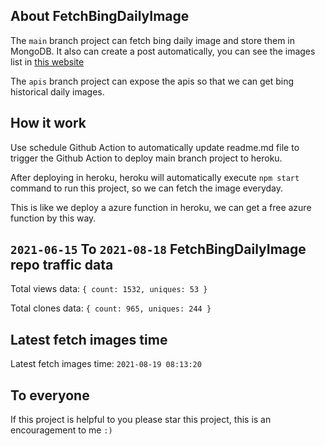 ## About FetchBingDailyImage

The `main` branch project can fetch bing daily image and store them in MongoDB.
It also can create a post automatically, you can see the images list in [this website](https://oursalbum.netlify.app)

The `apis` branch project can expose the apis so that we can get bing historical daily images.

## How it work

Use schedule Github Action to automatically update readme.md file to trigger the Github Action to deploy main branch project to heroku.

After deploying in heroku, heroku will automatically execute `npm start` command to run this project, so we can fetch the image everyday.

This is like we deploy a azure function in heroku, we can get a free azure function by this way.

## `2021-06-15` To `2021-08-18` FetchBingDailyImage repo traffic data

Total views data: `{ count: 1532, uniques: 53 }`

Total clones data: `{ count: 965, uniques: 244 }`

## Latest fetch images time

Latest fetch images time: `2021-08-19 08:13:20`

## To everyone

If this project is helpful to you please star this project, this is an encouragement to me `:)`



